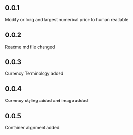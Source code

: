 ## 0.0.1

Modify or long and largest numerical price to human readable

## 0.0.2

Readme md file changed

## 0.0.3

Currency Terminology added

## 0.0.4

Currency styling added and image added

## 0.0.5

Container alignment added
